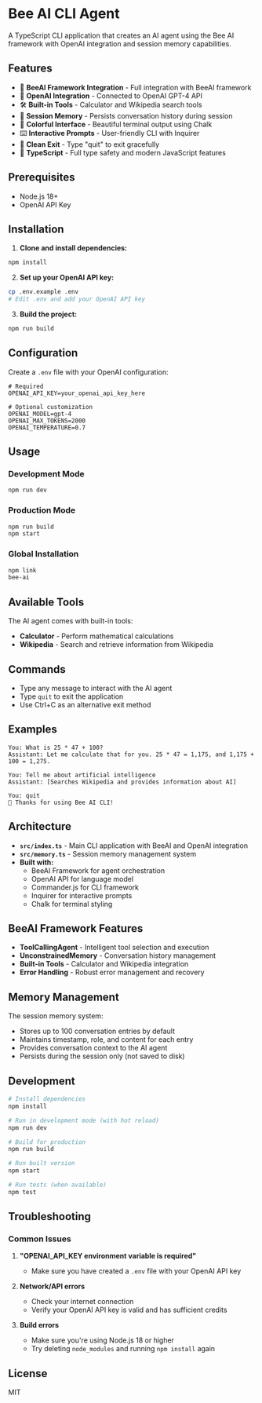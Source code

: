 # Bee AI CLI Agent

A TypeScript CLI application that creates an AI agent using the Bee AI framework with OpenAI integration and session memory capabilities.

## Features

- 🐝 **BeeAI Framework Integration** - Full integration with BeeAI framework
- 🤖 **OpenAI Integration** - Connected to OpenAI GPT-4 API
- 🛠️ **Built-in Tools** - Calculator and Wikipedia search tools
- 💾 **Session Memory** - Persists conversation history during session
- 🎨 **Colorful Interface** - Beautiful terminal output using Chalk
- ⌨️ **Interactive Prompts** - User-friendly CLI with Inquirer
- 🚪 **Clean Exit** - Type "quit" to exit gracefully
- 📝 **TypeScript** - Full type safety and modern JavaScript features

## Prerequisites

- Node.js 18+ 
- OpenAI API Key

## Installation

1. **Clone and install dependencies:**
```bash
npm install
```

2. **Set up your OpenAI API key:**
```bash
cp .env.example .env
# Edit .env and add your OpenAI API key
```

3. **Build the project:**
```bash
npm run build
```

## Configuration

Create a `.env` file with your OpenAI configuration:

```env
# Required
OPENAI_API_KEY=your_openai_api_key_here

# Optional customization
OPENAI_MODEL=gpt-4
OPENAI_MAX_TOKENS=2000
OPENAI_TEMPERATURE=0.7
```

## Usage

### Development Mode
```bash
npm run dev
```

### Production Mode
```bash
npm run build
npm start
```

### Global Installation
```bash
npm link
bee-ai
```

## Available Tools

The AI agent comes with built-in tools:

- **Calculator** - Perform mathematical calculations
- **Wikipedia** - Search and retrieve information from Wikipedia

## Commands

- Type any message to interact with the AI agent
- Type `quit` to exit the application
- Use Ctrl+C as an alternative exit method

## Examples

```
You: What is 25 * 47 + 100?
Assistant: Let me calculate that for you. 25 * 47 = 1,175, and 1,175 + 100 = 1,275.

You: Tell me about artificial intelligence
Assistant: [Searches Wikipedia and provides information about AI]

You: quit
👋 Thanks for using Bee AI CLI!
```

## Architecture

- **`src/index.ts`** - Main CLI application with BeeAI and OpenAI integration
- **`src/memory.ts`** - Session memory management system
- **Built with:**
  - BeeAI Framework for agent orchestration
  - OpenAI API for language model
  - Commander.js for CLI framework
  - Inquirer for interactive prompts
  - Chalk for terminal styling

## BeeAI Framework Features

- **ToolCallingAgent** - Intelligent tool selection and execution
- **UnconstrainedMemory** - Conversation history management
- **Built-in Tools** - Calculator and Wikipedia integration
- **Error Handling** - Robust error management and recovery

## Memory Management

The session memory system:
- Stores up to 100 conversation entries by default
- Maintains timestamp, role, and content for each entry
- Provides conversation context to the AI agent
- Persists during the session only (not saved to disk)

## Development

```bash
# Install dependencies
npm install

# Run in development mode (with hot reload)
npm run dev

# Build for production
npm run build

# Run built version
npm start

# Run tests (when available)
npm test
```

## Troubleshooting

### Common Issues

1. **"OPENAI_API_KEY environment variable is required"**
   - Make sure you have created a `.env` file with your OpenAI API key

2. **Network/API errors**
   - Check your internet connection
   - Verify your OpenAI API key is valid and has sufficient credits

3. **Build errors**
   - Make sure you're using Node.js 18 or higher
   - Try deleting `node_modules` and running `npm install` again

## License

MIT